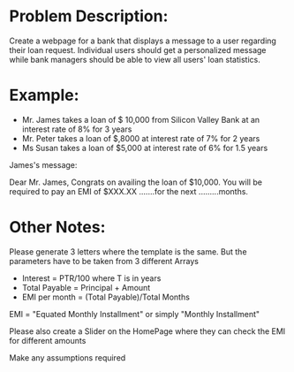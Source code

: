 # Problem Description:
Create a webpage for a bank that displays a message to a user regarding their loan request. Individual users should get a personalized message while bank managers should be able to view all users' loan statistics.

# Example:
- Mr. James takes a loan of $ 10,000 from Silicon Valley Bank at an interest rate of 8% for 3 years
- Mr. Peter takes a loan of $,8000 at interest rate of 7% for 2 years
- Ms Susan takes a loan of $5,000 at interest rate of 6% for 1.5 years

James's message: 

Dear Mr. James,
Congrats on availing the loan of $10,000.  You will be required to pay an EMI of $XXX.XX .......for the next .........months.

# Other Notes:
Please generate 3 letters where the template is the same.  But the parameters have to be taken from 3 different Arrays

- Interest = PTR/100    where T is in years
- Total Payable = Principal + Amount
- EMI per month = (Total Payable)/Total Months

EMI = "Equated Monthly Installment" or simply "Monthly Installment"

Please also create a Slider on the HomePage where they can check the EMI for different amounts

Make any assumptions required
